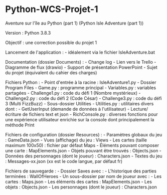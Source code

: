 # Python-WCS-Projet-1

Aventure sur l'île au Python (part 1) (Python Isle Adventure (part 1))

Version : Python 3.8.3

Objectif : une correction possible du projet 1

Lancement de l'application : 
    - idéalement via le fichier IsleAdventure.bat

Documentation (dossier Documents) :
    - Change log
    - Lien vers le Trello
    - Diagramme de flux (drawio)
    - Support de présentation PowerPoint
    - Sujet du projet (équivalent du cahier des charges)    

Fichiers Python :
    - Point d'entrée à la racine : IsleAdventure1.py
    - Dossier Program Files
        - Game.py : programme principal
        - Variables.py : variables partagées
        - Challenge1.py : code du défi 1 (Nombre mystérieux)
        - Challenge2.py : code du défi 2 (Code César)
        - Challenge3.py : code du défi 3 (Multi FizzBuzz)
        - Sous-dossier Utilities
            - Utilities.py : utilitaires divers dont :
                - GetUserInput (demande de données à l'utilisateur)
                - Lecture/écriture de fichiers text et json
            - RichConsole.py : diverses fonctions pour une expérience utilisateur enrichie sur la console dont principalement la méthode Print

Fichiers de configuration (dossier Resources) :
    - Paramètres globaux du jeu : GameData.json
    - Vues (affichage) du jeu : Views
    - Les cartes (taille maximum 100x50) : fichier par défaut Maps
    - Éléments pouvant composer une carte : MapElements.json
    - Objets pouvant être trouvés : Objects.json
    - Données des personnages (dont le joueur) : Characters.json
    - Textes du jeu : Messages-xx.json (xx est le code langue, par défaut fr)

Fichiers de sauvegarde :
    - Dossier Saves avec :
        - L'historique des parties terminées : WallOfHeroes
        - Un sous-dossier par nom de joueur avec :
            - Les cartes : Maps.json 
            - Les éléments des cartes : MapElements.json
            - Les objets : Objects.json
            - Les personnages (dont le joueur) : Characters.json